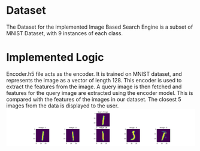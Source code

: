 # Dataset
The Dataset for the implemented Image Based Search Engine is a subset of MNIST Dataset, with 9 instances of each class.
# Implemented Logic
Encoder.h5 file acts as the encoder. It is trained on MNIST dataset, and represents the image as a vector of length 128. This encoder is used to extract the features from the image.
A query image is then fetched and features for the query image are extracted using the encoder model. This is compared with the features of the images in our dataset.
The closest 5 images from the data is displayed to the user.  
![CBIR Image](predicted_images.png)

